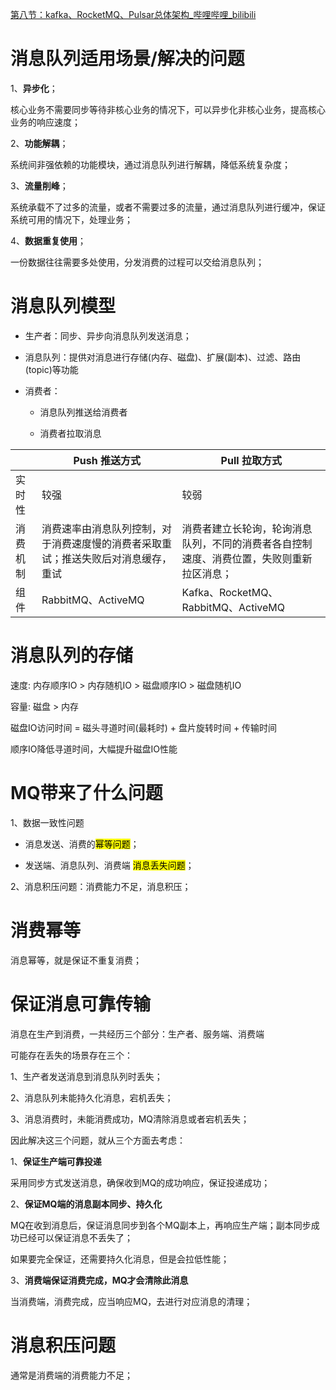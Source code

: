 [第八节：kafka、RocketMQ、Pulsar总体架构_哔哩哔哩_bilibili](https://www.bilibili.com/video/BV1ia411k7oo/?p=8&spm_id_from=pageDriver&vd_source=ce67cf212f4a949cf75348b5404c5e27)

# 消息队列适用场景/解决的问题

1、**异步化**；

核心业务不需要同步等待非核心业务的情况下，可以异步化非核心业务，提高核心业务的响应速度；

2、**功能解耦**；

系统间非强依赖的功能模块，通过消息队列进行解耦，降低系统复杂度；

3、**流量削峰**；

系统承载不了过多的流量，或者不需要过多的流量，通过消息队列进行缓冲，保证系统可用的情况下，处理业务；

4、**数据重复使用**；

一份数据往往需要多处使用，分发消费的过程可以交给消息队列；

# 消息队列模型

- 生产者：同步、异步向消息队列发送消息；

- 消息队列：提供对消息进行存储(内存、磁盘)、扩展(副本)、过滤、路由(topic)等功能

- 消费者：
  
  - 消息队列推送给消费者
  
  - 消费者拉取消息

|      | Push 推送方式                                 | Pull 拉取方式                                    |
| ---- | ----------------------------------------- | -------------------------------------------- |
| 实时性  | 较强                                        | 较弱                                           |
| 消费机制 | 消费速率由消息队列控制，对于消费速度慢的消费者采取重试；推送失败后对消息缓存，重试 | 消费者建立长轮询，轮询消息队列，不同的消费者各自控制速度、消费位置，失败则重新拉区消息； |
| 组件   | RabbitMQ、ActiveMQ                         | Kafka、RocketMQ、RabbitMQ、ActiveMQ             |

# 消息队列的存储

速度: 内存顺序IO > 内存随机IO > 磁盘顺序IO > 磁盘随机IO

容量: 磁盘 > 内存

磁盘IO访问时间 = 磁头寻道时间(最耗时) + 盘片旋转时间 + 传输时间

顺序IO降低寻道时间，大幅提升磁盘IO性能

# MQ带来了什么问题

1、数据一致性问题

- 消息发送、消费的<mark>幂等问题</mark>；

- 发送端、消息队列、消费端 <mark>消息丢失问题</mark>；

2、消息积压问题：消费能力不足，消息积压；

# 消费幂等

消息幂等，就是保证不重复消费；

# 保证消息可靠传输

消息在生产到消费，一共经历三个部分：生产者、服务端、消费端

可能存在丢失的场景存在三个：

1、生产者发送消息到消息队列时丢失；

2、消息队列未能持久化消息，宕机丢失；

3、消息消费时，未能消费成功，MQ清除消息或者宕机丢失；

因此解决这三个问题，就从三个方面去考虑：

1、**保证生产端可靠投递**

采用同步方式发送消息，确保收到MQ的成功响应，保证投递成功；

2、**保证MQ端的消息副本同步、持久化**

MQ在收到消息后，保证消息同步到各个MQ副本上，再响应生产端；副本同步成功已经可以保证消息不丢失了；

如果要完全保证，还需要持久化消息，但是会拉低性能；

3、**消费端保证消费完成，MQ才会清除此消息**

当消费端，消费完成，应当响应MQ，去进行对应消息的清理；

# 消息积压问题

通常是消费端的消费能力不足；
